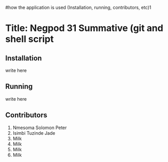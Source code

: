 #how the application is used (Installation, running, contributors, etc)1
<h1> Title: Negpod 31 Summative (git and shell script </h1>

<h2> Installation</h2>
    <p> write here</p>

<h2> Running </h2>
    <p> write here </p>

<h2> Contributors </h2>
    <ol>
        <li>Nmesoma Solomon Peter</li>
        <li>Isimbi Tuzinde Jade</li>
        <li>Milk</li>
        <li>Milk</li>
        <li>Milk</li>
        <li>Milk</li>
    </ol>
